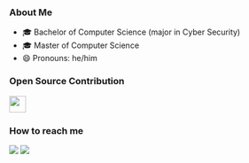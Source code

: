 <!--
**LIM0000/LIM0000** is a ✨ _special_ ✨ repository because its `README.md` (this file) appears on your GitHub profile.

Here are some ideas to get you started:

- 🔭 I’m currently working on ...
- 🌱 I’m currently learning ...
- 👯 I’m looking to collaborate on ...
- 🤔 I’m looking for help with ...
- 💬 Ask me about ...
- 📫 How to reach me: ...
- 😄 Pronouns: ...
- ⚡ Fun fact: ...
-->

<!--
1) How to create a badge (https://shields.io/)
2) Github metrics (https://metrics.lecoq.io/) (https://github.com/lowlighter/metrics) (https://github.com/lowlighter/metrics#-documentation)
3) Profile view counter badge (https://github.com/arturssmirnovs/github-profile-views-counter)
4) How to create neat project documentation with markdown (https://www.mkdocs.org/)
-->

<!-- 
<img src="https://i.imgur.com/o31LvMU.gif"/>
<img src="https://gpvc.arturio.dev/LIM0000"/>
-->

### About Me
- 🎓 Bachelor of Computer Science (major in Cyber Security)
- 🎓 Master of Computer Science
- 😄 Pronouns: he/him

<!-- ### What I'm up to -->
<!-- - 🔧 Contribution to Open Source projects -->

### Open Source Contribution
[<img src="https://avatars.githubusercontent.com/u/3914421?s=200&v=4" height=30 width=30/>](https://github.com/JabRef/jabref/pulls?q=is%3Apr+author%3ALIM0000+)

<!-- ### My Latest GitHub Metrics -->
<!-- ![Metrics](/github-metrics.svg) -->

### How to reach me
<a href="https://www.linkedin.com/in/sim-teck-lim-a27000209/"><img src="https://img.shields.io/badge/LinkedIn-Sim%20Teck%20Lim-blue"/></a>
<img src="https://img.shields.io/badge/Email-simteckl%40gmail.com-white"/>

